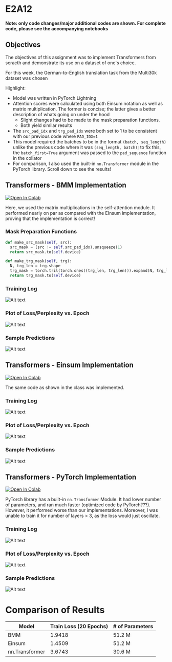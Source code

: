 # E2A12

**Note: only code changes/major additional codes are shown. For complete code, please see the accompanying notebooks**

## Objectives
The objectives of this assignment was to implement Transformers from scracth and demonstrate its use on a dataset of one's choice.

For this week, the German-to-English translation task from the Multi30k dataset was chosen

Highlight:
- Model was written in PyTorch Lightning
- Attention scores were calculated using both Einsum notation as well as matrix multiplication. The former is concise; the latter gives a better description of whats going on under the hood
  - Slight changes had to be made to the mask preparation functions.
  - Both yield similar results
- The `src_pad_idx` and `trg_pad_idx` were both set to 1 to be consistent with our previous code where `PAD_IDX=1`
- This model required the batches to be in the format `(batch, seq_length)` unlike the previous code where it was `(seq_length, batch)`; to fix this, the `batch_first=True` argument was passed to the `pad_sequence` function in the collator
- For comparison, I also used the built-in `nn.Transformer` module in the PyTorch library. Scroll down to see the results!


## Transformers - BMM Implementation

[![Open In Colab](https://colab.research.google.com/assets/colab-badge.svg)](https://colab.research.google.com/github/mmgxa/E2A12/blob/main/END2_Assign12_bmm.ipynb)

Here, we used the matrix multiplications in the self-attention module. It performed nearly on par as compared with the EInsum implementation, proving that the implementation is correct!

### Mask Preparation Functions

```python
def make_src_mask(self, src):
  src_mask = (src != self.src_pad_idx).unsqueeze(1)
  return src_mask.to(self.device)

def make_trg_mask(self, trg):
  N, trg_len = trg.shape
  trg_mask = torch.tril(torch.ones((trg_len, trg_len))).expand(N, trg_len, trg_len) 
  return trg_mask.to(self.device)
```
### Training Log
![Alt text](logs_b.png")

### Plot of Loss/Perplexity vs. Epoch
![Alt text](plots_b.png")

### Sample Predictions
![Alt text](samples_b.png")

## Transformers - Einsum Implementation

[![Open In Colab](https://colab.research.google.com/assets/colab-badge.svg)](https://colab.research.google.com/github/mmgxa/E2A12/blob/main/END2_Assign12_einsum.ipynb)

The same code as shown in the class was implemented.

### Training Log
![Alt text](logs_e.png")

### Plot of Loss/Perplexity vs. Epoch
![Alt text](plots_e.png")

### Sample Predictions
![Alt text](samples_e.png")

## Transformers - PyTorch Implementation

[![Open In Colab](https://colab.research.google.com/assets/colab-badge.svg)](https://colab.research.google.com/github/mmgxa/E2A12/blob/main/END2_Assign12_pytorch.ipynb)

PyTorch library has a built-in `nn.Transformer` Module.  It had lower number of parameters, and ran much faster (optimized code by PyTorch???). However, it performed worse than our implementations. Moreover, I was unable to train it for number of layers > 3, as the loss would just oscillate.

### Training Log
![Alt text](logs_p.png")

### Plot of Loss/Perplexity vs. Epoch
![Alt text](plots_p.png")

### Sample Predictions
![Alt text](samples_p.png")

# Comparison of Results


| Model  | Train Loss (20 Epochs) | # of Parameters | 
| --------- | --------- | --------- | 
| BMM  | 1.9418  |  51.2 M  | 
| Einsum  | 1.4509  | 51.2 M | 
| nn.Transformer  | 3.6743  | 30.6 M |

